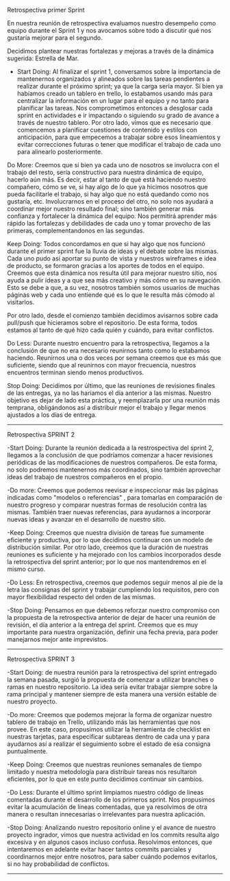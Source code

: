 
Retrospectiva primer Sprint

En nuestra reunión de retrospectiva evaluamos nuestro desempeño como equipo durante el Sprint 1 y nos avocamos sobre todo a discutir qué nos gustaría mejorar para el segundo.


Decidimos plantear nuestras fortalezas y mejoras a través de la dinámica sugerida: Estrella de Mar.

- Start Doing: Al finalizar el sprint 1, conversamos sobre la importancia de mantenernos organizados y alineados sobre las tareas pendientes a realizar durante el próximo sprint; ya que la carga sería mayor. Si bien ya habíamos creado un tablero en trello, lo estabamos usando más para centralizar la información en un lugar para el equipo y no tanto para planificar las tareas. Nos comprometimos entonces a desglosar cada sprint en actividades e ir impactando o siguiendo su grado de avance a través de nuestro tablero. 
Por otro lado, vimos que es necesario que comencemos a planificar cuestiones de contenido y estilos con anticipación, para que empecemos a trabajar sobre esos lineamientos y evitar correcciones futuras o tener que modificar el trabajo de cada uno para alinearlo posteriormente.

Do More: Creemos que si bien ya cada uno de nosotros se involucra con el trabajo del resto, sería constructivo para nuestra dinámica de equipo, hacerlo aún más. Es decir, estar al tanto de qué está haciendo nuestro compañero, cómo se ve, si hay algo de lo que ya hicimos nosotros que pueda facilitarle el trabajo, si hay algo que no está quedando como nos gustaría, etc. 
Involucrarnos en el proceso del otro, no solo nos ayudará a coordinar mejor nuestro resultado final; sino también generar más confianza y fortalecer la dinámica del equipo. Nos permitirá aprender más rápido las fortalezas y debilidades de cada uno y tomar provecho de las primeras, complementandonos en las segundas.

Keep Doing: Todos concordamos en que si hay algo que nos funcionó durante el primer sprint fue la lluvia de ideas y el debate sobre las mismas. Cada uno pudo así aportar su punto de vista y nuestros wireframes e idea de producto, se formaron gracias a los aportes de todos en el equipo. Creemos que esta dinámica nos resulta útil para mejorar nuestro sitio, nos ayuda a pulir ideas y a que sea más creativo y más cómo en su navegación. Esto se debe a que, a su vez, nosotros también somos usuarios de muchas páginas web y cada uno entiende qué es lo que le resulta más cómodo al visitarlos.

Por otro lado, desde el comienzo también decidimos avisarnos sobre cada pull/push que hicieramos sobre el repositorio. De esta forma, todos estamos al tanto de qué hizo cada quién y cuándo, para evitar conflictos.



Do Less: Durante nuestro encuentro para la retrospectiva, llegamos a la conclusión de que no era necesario reunirnos tanto como lo estabamos haciendo. Reunirnos una o dos veces por semana creemos que es más que suficiente, siendo que al reunirnos con mayor frecuencia, nuestros encuentros terminan siendo menos productivos.


Stop Doing: Decidimos por último, que las reuniones de revisiones finales de las entregas, ya no las haríamos el día anterior a las mismas. Nuestro objetivo es dejar de lado esta práctica, y reemplazarla por una reunión más temprana, obligándonos así a distribuir mejor el trabajo y llegar menos ajustados a los días de entrega.

----------------------------------------------------------------------------------

Retrospectiva
SPRINT 2


-Start Doing: Durante la reunión dedicada a la restrospectiva del sprint 2, llegamos a la conclusión de que podríamos comenzar a hacer revisiones periódicas de las modificaciones de nuestros compañeros. De esta forma, no solo podremos mantenernos más coordinados, sino también aprovechar ideas del trabajo de nuestros compañeros en el propio.


-Do more: Creemos que podemos reevisar e inspeccionar más las páginas indicadas como "modelos o referencias" , para tomarlas en comparación de nuestro progreso y comparar nuestras formas de resolución contra las mismas. También traer nuevas referencias, para ayudarnos a incorporar nuevas ideas y avanzar en el desarrollo de nuestro sitio.


-Keep Doing: Creemos que nuestra división de tareas fue sumamente eficiente y productiva,  por lo que decidimos continuar con un modelo de distribución similar. Por otro lado, creemos que la duración de nuestras reuniones es suficiente y ha mejorado con los cambios incorporados desde la retrospectiva del sprint anterior; por lo que nos mantendremos en el mismo curso.


-Do Less: En retrospectiva, creemos que podemos seguir menos al pie de la letra las consignas del sprint y trabajar cumpliendo los requisitos, pero con mayor flexibilidad respecto del orden de las mismas.


-Stop Doing: Pensamos en que debemos reforzar nuestro compromiso con la propuesta de la retrospectiva anterior de dejar de hacer una reunión de revisión, el día anterior a la entrega del sprint. Creemos que es muy importante para nuestra organización, definir una fecha previa, para poder manejarnos mejor ante imprevistos.



---------------------------------------------------------------------------------


Retrospectiva 
SPRINT 3


-Start Doing: de nuestra reunión para la retrospectiva del sprint entregado la semana pasada, surgió la propuesta de comenzar a utilizar branches o ramas en nuestro repositorio. La idea sería evitar trabajar siempre sobre la rama principal y mantener siempre de esta manera una versión estable de nuestro proyecto.


-Do more: Creemos que podemos mejorar la forma de organizar nuestro tablero de trabajo en Trello, utilizando más las herramientas que nos provee. En este caso, propusimos utilizar la herramienta de checklist en nuestras tarjetas, para especificar subtareas dentro de cada una y para ayudarnos así a realizar el seguimiento sobre el estado de esa consigna puntualmente.


-Keep Doing: Creemos que nuestras reuniones semanales de tiempo limitado y nuestra metodología para distribuir tareas nos resultaron eficientes, por lo que en este punto decidimos continuar sin cambios.


-Do Less: Durante el último sprint limpiamos nuestro código de lineas comentadas durante el desarrollo de los primeros sprint. Nos propusimos evitar la acumulación de lineas comentadas, que ya resolvimos de otra manera o resultan innecesarias o irrelevantes para nuestra aplicación.


-Stop Doing: Analizando nuestro repositorio online y el avance de nuestro proyecto ingrador, vimos que nuestra actividad en los commits resulta algo excesiva y en algunos casos incluso confusa. Resolvimos entonces, que intentaremos en adelante evitar hacer tantos commits parciales y coordinarnos mejor entre nosotros, para saber cuándo podemos evitarlos, si no hay probabilidad de conflictos.


----------------------------------------------------------------------------------